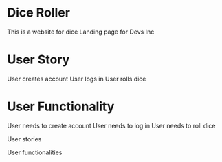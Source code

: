 # Dice Roller
This is a website for dice
Landing page for Devs Inc

# User Story
User creates account
User logs in
User rolls dice

# User Functionality
User needs to create account
User needs to log in
User needs to roll dice

User stories

User functionalities
